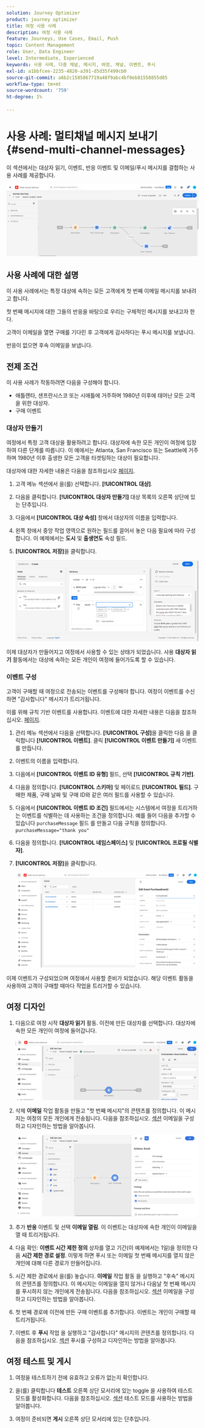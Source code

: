 ```yaml
---
solution: Journey Optimizer
product: journey optimizer
title: 여정 사용 사례
description: 여정 사용 사례
feature: Journeys, Use Cases, Email, Push
topic: Content Management
role: User, Data Engineer
level: Intermediate, Experienced
keywords: 사용 사례, 다중 채널, 메시지, 여정, 채널, 이벤트, 푸시
exl-id: a1bbfcee-2235-4820-a391-d5d35f499cb0
source-git-commit: a6b2c1585867719a48f9abc4bf0eb81558855d85
workflow-type: tm+mt
source-wordcount: '759'
ht-degree: 1%

---
```


# 사용 사례: 멀티채널 메시지 보내기{#send-multi-channel-messages}

이 섹션에서는 대상자 읽기, 이벤트, 반응 이벤트 및 이메일/푸시 메시지를 결합하는 사용 사례를 제공합니다.

![](assets/jo-uc1.png)

## 사용 사례에 대한 설명

이 사용 사례에서는 특정 대상에 속하는 모든 고객에게 첫 번째 이메일 메시지를 보내려고 합니다.

첫 번째 메시지에 대한 그들의 반응을 바탕으로 우리는 구체적인 메시지를 보내고자 한다.

고객이 이메일을 열면 구매를 기다린 후 고객에게 감사하다는 푸시 메시지를 보냅니다.

반응이 없으면 후속 이메일을 보냅니다.

## 전제 조건

이 사용 사례가 작동하려면 다음을 구성해야 합니다.

* 애틀랜타, 샌프란시스코 또는 시애틀에 거주하며 1980년 이후에 태어난 모든 고객을 위한 대상자.
* 구매 이벤트

### 대상자 만들기

여정에서 특정 고객 대상을 활용하려고 합니다. 대상자에 속한 모든 개인이 여정에 입장하여 다른 단계를 따릅니다. 이 예에서는 Atlanta, San Francisco 또는 Seattle에 거주하며 1980년 이후 출생한 모든 고객을 타겟팅하는 대상이 필요합니다.

대상자에 대한 자세한 내용은 다음을 참조하십시오 [페이지](../audience/about-audiences.md).

1. 고객 메뉴 섹션에서 을(를) 선택합니다. **[!UICONTROL 대상]**.

1. 다음을 클릭합니다. **[!UICONTROL 대상자 만들기]** 대상 목록의 오른쪽 상단에 있는 단추입니다.

1. 다음에서 **[!UICONTROL 대상 속성]** 창에서 대상자의 이름을 입력합니다.

1. 왼쪽 창에서 중앙 작업 영역으로 원하는 필드를 끌어서 놓은 다음 필요에 따라 구성합니다. 이 예제에서는 **도시** 및 **출생연도** 속성 필드.

1. **[!UICONTROL 저장]**&#x200B;을 클릭합니다.

   ![](assets/add-attributes.png)

이제 대상자가 만들어지고 여정에서 사용할 수 있는 상태가 되었습니다. 사용 **대상자 읽기** 활동에서는 대상에 속하는 모든 개인이 여정에 들어가도록 할 수 있습니다.

### 이벤트 구성

고객이 구매할 때 여정으로 전송되는 이벤트를 구성해야 합니다. 여정이 이벤트를 수신하면 &quot;감사합니다&quot; 메시지가 트리거됩니다.

이를 위해 규칙 기반 이벤트를 사용합니다. 이벤트에 대한 자세한 내용은 다음을 참조하십시오. [페이지](../event/about-events.md).

1. 관리 메뉴 섹션에서 다음을 선택합니다. **[!UICONTROL 구성]**&#x200B;을 클릭한 다음 을 클릭합니다 **[!UICONTROL 이벤트]**. 클릭 **[!UICONTROL 이벤트 만들기]** 새 이벤트를 만듭니다.

1. 이벤트의 이름을 입력합니다.

1. 다음에서 **[!UICONTROL 이벤트 ID 유형]** 필드, 선택 **[!UICONTROL 규칙 기반]**.

1. 다음을 정의합니다. **[!UICONTROL 스키마]** 및 페이로드 **[!UICONTROL 필드]**. 구매한 제품, 구매 날짜 및 구매 ID와 같은 여러 필드를 사용할 수 있습니다.

1. 다음에서 **[!UICONTROL 이벤트 ID 조건]** 필드에서는 시스템에서 여정을 트리거하는 이벤트를 식별하는 데 사용하는 조건을 정의합니다. 예를 들어 다음을 추가할 수 있습니다 `purchaseMessage` 필드 를 만들고 다음 규칙을 정의합니다. `purchaseMessage="thank you"`

1. 다음을 정의합니다. **[!UICONTROL 네임스페이스]** 및 **[!UICONTROL 프로필 식별자]**.

1. **[!UICONTROL 저장]**&#x200B;을 클릭합니다.

   ![](assets/jo-uc2.png)

이제 이벤트가 구성되었으며 여정에서 사용할 준비가 되었습니다. 해당 이벤트 활동을 사용하여 고객이 구매할 때마다 작업을 트리거할 수 있습니다.

## 여정 디자인

1. 다음으로 여정 시작 **대상자 읽기** 활동. 이전에 만든 대상자를 선택합니다. 대상자에 속한 모든 개인이 여정에 들어갑니다.

   ![](assets/jo-uc4.png)

1. 삭제 **이메일** 작업 활동을 만들고 &quot;첫 번째 메시지&quot;의 콘텐츠를 정의합니다. 이 메시지는 여정의 모든 개인에게 전송됩니다. 다음을 참조하십시오. [섹션](../email/create-email.md) 이메일을 구성하고 디자인하는 방법을 알아봅니다.

   ![](assets/jo-uc5.png)

1. 추가 **반응** 이벤트 및 선택 **이메일 열림**. 이 이벤트는 대상자에 속한 개인이 이메일을 열 때 트리거됩니다.

1. 다음 확인: **이벤트 시간 제한 정의** 상자를 열고 기간(이 예제에서는 1일)을 정의한 다음 **시간 제한 경로 설정**. 이렇게 하면 푸시 또는 이메일 첫 번째 메시지를 열지 않은 개인에 대해 다른 경로가 만들어집니다.

1. 시간 제한 경로에서 을(를) 놓습니다. **이메일** 작업 활동 을 실행하고 &quot;후속&quot; 메시지의 콘텐츠를 정의합니다. 이 메시지는 이메일을 열지 않거나 다음날 첫 번째 메시지를 푸시하지 않는 개인에게 전송됩니다. 다음을 참조하십시오. [섹션](../email/create-email.md) 이메일을 구성하고 디자인하는 방법을 알아봅니다.

1. 첫 번째 경로에 이전에 만든 구매 이벤트를 추가합니다. 이벤트는 개인이 구매할 때 트리거됩니다.

1. 이벤트 후 **푸시** 작업 을 실행하고 &quot;감사합니다&quot; 메시지의 콘텐츠를 정의합니다. 다음을 참조하십시오. [섹션](../push/create-push.md) 푸시를 구성하고 디자인하는 방법을 알아봅니다.

## 여정 테스트 및 게시

1. 여정을 테스트하기 전에 유효하고 오류가 없는지 확인합니다.

1. 을(를) 클릭합니다 **테스트** 오른쪽 상단 모서리에 있는 toggle 을 사용하여 테스트 모드를 활성화합니다. 다음을 참조하십시오. [섹션](testing-the-journey.md) 테스트 모드를 사용하는 방법을 알아봅니다.

1. 여정이 준비되면 **게시** 오른쪽 상단 모서리에 있는 단추입니다.
